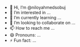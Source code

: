 - 👋 Hi, I’m @niloyahmedsobuj
- 👀 I’m interested in ...
- 🌱 I’m currently learning ...
- 💞️ I’m looking to collaborate on ...
- 📫 How to reach me ...
- 😄 Pronouns: ...
- ⚡ Fun fact: ...

<!---
niloyahmedsobuj/niloyahmedsobuj is a ✨ special ✨ repository because its `README.md` (this file) appears on your GitHub profile.
You can click the Preview link to take a look at your changes.
--->

